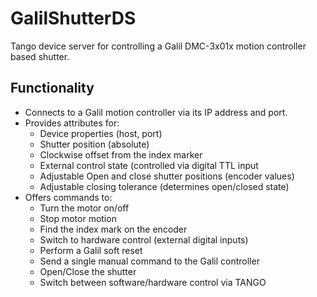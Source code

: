 # GalilShutterDS

Tango device server for controlling a Galil DMC-3x01x motion controller based shutter.

## Functionality

- Connects to a Galil motion controller via its IP address and port.
- Provides attributes for:
    - Device properties (host, port)
    - Shutter position (absolute)
    - Clockwise offset from the index marker
    - External control state (controlled via digital TTL input
    - Adjustable Open and close shutter positions (encoder values)
    - Adjustable closing tolerance (determines open/closed state)
- Offers commands to:
    - Turn the motor on/off
    - Stop motor motion
    - Find the index mark on the encoder
    - Switch to hardware control (external digital inputs)
    - Perform a Galil soft reset
    - Send a single manual command to the Galil controller
    - Open/Close the shutter
    - Switch between software/hardware control via TANGO


